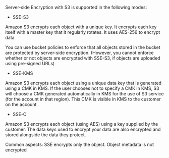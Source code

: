 Server-side Encryption with S3 is supported in the following modes:

- SSE-S3

Amazon S3 encrypts each object with a unique key. It encrypts each key itself with a master key that it regularly rotates. It uses AES-256 to encrypt data

You can use bucket policies to enforce that all objects stored in the bucket are protected by server-side encryption. (However, you cannot enforce whether or not objects are encrypted with SSE-S3, if objects are uploaded using pre-signed URLs)

- SSE-KMS

Amazon S3 encrypts each object using a unique data key that is generated using a CMK in KMS.
If the user chooses not to specify a CMK in KMS, S3 will choose a CMK generated automatically in KMS for the use of S3 service (for the account in that region). This CMK is visible in KMS to the customer on the account

- SSE-C

Amazon S3 encrypts each object (using AES) using a key supplied by the customer.
The data keys used to encrypt your data are also encrypted and stored alongside the data they protect.

Common aspects:
SSE encrypts only the object. Object metadata is not encrypted
